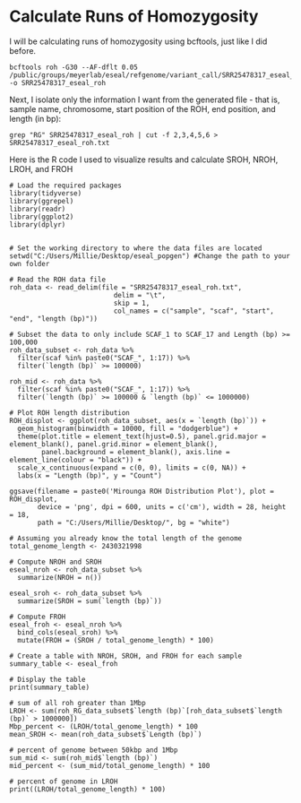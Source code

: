 # Calculate Runs of Homozygosity
I will be calculating runs of homozygosity using bcftools, just like I did before. 

    bcftools roh -G30 --AF-dflt 0.05 /public/groups/meyerlab/eseal/refgenome/variant_call/SRR25478317_eseal_renamed.vcf.gz.vcf -o SRR25478317_eseal_roh

Next, I isolate only the information I want from the generated file - that is, sample name, chromosome, start position of the ROH, end position, and length (in bp):

    grep "RG" SRR25478317_eseal_roh | cut -f 2,3,4,5,6 > SRR25478317_eseal_roh.txt

Here is the R code I used to visualize results and calculate SROH, NROH, LROH, and FROH

```{r}
# Load the required packages
library(tidyverse)
library(ggrepel)
library(readr)
library(ggplot2)
library(dplyr)


# Set the working directory to where the data files are located
setwd("C:/Users/Millie/Desktop/eseal_popgen") #Change the path to your own folder

# Read the ROH data file
roh_data <- read_delim(file = "SRR25478317_eseal_roh.txt", 
                          delim = "\t", 
                          skip = 1,
                          col_names = c("sample", "scaf", "start", "end", "length (bp)"))

# Subset the data to only include SCAF_1 to SCAF_17 and Length (bp) >= 100,000
roh_data_subset <- roh_data %>% 
  filter(scaf %in% paste0("SCAF_", 1:17)) %>%
  filter(`length (bp)` >= 100000)

roh_mid <- roh_data %>%
  filter(scaf %in% paste0("SCAF_", 1:17)) %>%
  filter(`length (bp)` >= 100000 & `length (bp)` <= 1000000)

# Plot ROH length distribution
ROH_displot <- ggplot(roh_data_subset, aes(x = `length (bp)`)) +
  geom_histogram(binwidth = 10000, fill = "dodgerblue") +
  theme(plot.title = element_text(hjust=0.5), panel.grid.major = element_blank(), panel.grid.minor = element_blank(),
        panel.background = element_blank(), axis.line = element_line(colour = "black")) +
  scale_x_continuous(expand = c(0, 0), limits = c(0, NA)) + 
  labs(x = "Length (bp)", y = "Count")

ggsave(filename = paste0('Mirounga ROH Distribution Plot'), plot = ROH_displot, 
       device = 'png', dpi = 600, units = c('cm'), width = 28, height = 18, 
       path = "C:/Users/Millie/Desktop/", bg = "white")

# Assuming you already know the total length of the genome
total_genome_length <- 2430321998 

# Compute NROH and SROH
eseal_nroh <- roh_data_subset %>% 
  summarize(NROH = n())

eseal_sroh <- roh_data_subset %>% 
  summarize(SROH = sum(`length (bp)`))

# Compute FROH
eseal_froh <- eseal_nroh %>% 
  bind_cols(eseal_sroh) %>% 
  mutate(FROH = (SROH / total_genome_length) * 100)

# Create a table with NROH, SROH, and FROH for each sample
summary_table <- eseal_froh

# Display the table
print(summary_table)

# sum of all roh greater than 1Mbp 
LROH <- sum(roh_RG_data_subset$`length (bp)`[roh_data_subset$`length (bp)` > 1000000]) 
Mbp_percent <- (LROH/total_genome_length) * 100
mean_SROH <- mean(roh_data_subset$`Length (bp)`)

# percent of genome between 50kbp and 1Mbp
sum_mid <- sum(roh_mid$`length (bp)`)
mid_percent <- (sum_mid/total_genome_length) * 100

# percent of genome in LROH 
print((LROH/total_genome_length) * 100)
```
